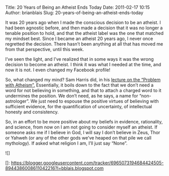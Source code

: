 Title: 20 Years of Being an Atheist Ends Today
Date: 2011-02-17 10:15
Author: brianblais
Slug: 20-years-of-being-an-atheist-ends-today

It was 20 years ago when I made the conscious decision to be an atheist.
I had been agnostic before, and then made a decision that it was no
longer a tenable position to hold, and that the atheist label was the
one that matched my mindset best. Since I became an atheist 20 years
ago, I never once regretted the decision. There hasn’t been anything at
all that has moved me from that perspective, until this week.

I’ve seen the light, and I’ve realized that in some ways it was the
wrong decision to become an atheist. I think it was what I needed at the
time, and now it is not. I even changed my Facebook profile!

So, what changed my mind? Sam Harris did, in his [lecture on the
“Problem with Atheism”.][] Essentially, it boils down to the fact that
we don’t need a word for not believing in something, and that to attach
a charged word to it undermines the position. We don’t need, as he says,
a name for “non-astrologer”. We just need to espouse the positive
virtues of believing with sufficient evidence, for the quantification of
uncertainty, of intellectual honesty and consistency.

So, in an effort to be more positive about my beliefs in evidence,
rationality, and science, from now on I am not going to consider myself
an atheist. If someone asks me if I believe in God, I will say I don’t
believe in Zeus, Thor or Yahweh (or any of the other gods we’ve heaped
on that pile we call mythology). If asked what religion I am, I’ll just
say “None”.

<div class="blogger-post-footer">
![]

</div>

  [lecture on the “Problem with Atheism”.]: http://www.samharris.org/site/full_text/aai-lecture-the-problem-with-atheism/
  []: https://blogger.googleusercontent.com/tracker/6965073194684424505-8944386008611042216?l=bblais.blogspot.com
